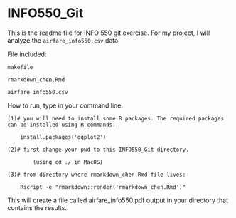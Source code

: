 # INFO550_Git
 
This is the readme file for INFO 550 git exercise.
For my project, I will analyze the `airfare_info550.csv` data.

File included:

	makefile

	rmarkdown_chen.Rmd
	
	airfare_info550.csv

How to run, type in your command line:

	(1)# you will need to install some R packages. The required packages can be installed using R commands.

		install.packages('ggplot2')
		
	(2)# first change your pwd to this INFO550_Git directory.
	
	     	(using cd ./ in MacOS)
	
	(3)# from directory where rmarkdown_chen.Rmd file lives:
	
		Rscript -e "rmarkdown::render('rmarkdown_chen.Rmd')"
	
This will create a file called airfare_info550.pdf output in your directory that contains the results.
